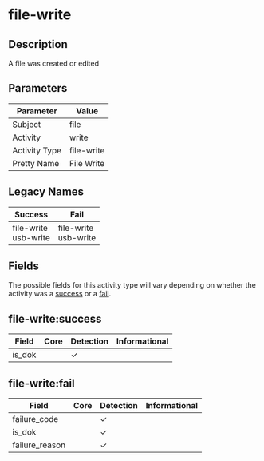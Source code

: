 file-write
==========

Description
-----------
A file was created or edited

Parameters
----------
| Parameter     | Value      |
| ------------- | ---------- |
| Subject       | file       |
| Activity      | write      |
| Activity Type | file-write |
| Pretty Name   | File Write |

Legacy Names
------------
| Success                     | Fail                        |
| --------------------------- | --------------------------- |
| file-write<br>usb-write<br> | file-write<br>usb-write<br> |

Fields
------

The possible fields for this activity type will vary depending on whether the activity was a [success](#file-writesuccess) or a [fail](#file-writefail).


file-write:success
------------------

| Field  | Core | Detection | Informational |
| ------ | ---- | --------- | ------------- |
| is_dok |      | &#10003;  |               |

file-write:fail
---------------

| Field          | Core | Detection | Informational |
| -------------- | ---- | --------- | ------------- |
| failure_code   |      | &#10003;  |               |
| is_dok         |      | &#10003;  |               |
| failure_reason |      | &#10003;  |               |